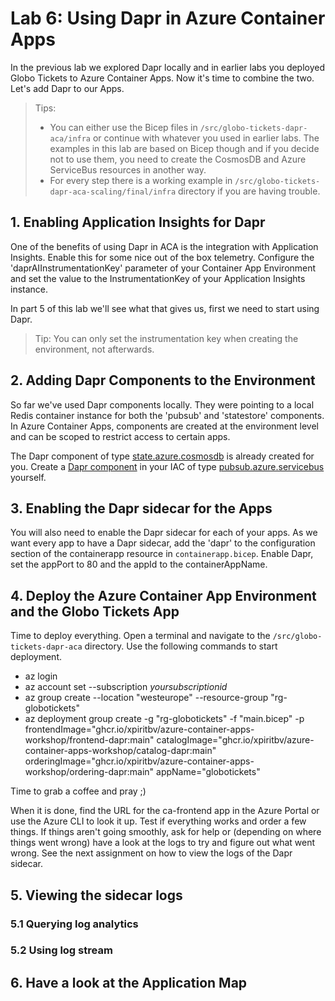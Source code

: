 # Lab 6: Using Dapr in Azure Container Apps

In the previous lab we explored Dapr locally and in earlier labs you deployed Globo Tickets to Azure Container Apps. Now it's time to combine the two. Let's add Dapr to our Apps.

> Tips:
>
> - You can either use the Bicep files in `/src/globo-tickets-dapr-aca/infra` or continue with whatever you used in earlier labs. The examples in this lab are based on Bicep though and if you decide not to use them, you need to create the CosmosDB and Azure ServiceBus resources in another way.
> - For every step there is a working example in `/src/globo-tickets-dapr-aca-scaling/final/infra` directory if you are having trouble.

## 1. Enabling Application Insights for Dapr

One of the benefits of using Dapr in ACA is the integration with Application Insights. Enable this for some nice out of the box telemetry.
Configure the 'daprAIInstrumentationKey' parameter of your Container App Environment and set the value to the InstrumentationKey of your Application Insights instance.

In part 5 of this lab we'll see what that gives us, first we need to start using Dapr.

> Tip: You can only set the instrumentation key when creating the environment, not afterwards.

## 2. Adding Dapr Components to the Environment

So far we've used Dapr components locally. They were pointing to a local Redis container instance for both the 'pubsub' and 'statestore' components.
In Azure Container Apps, components are created at the environment level and can be scoped to restrict access to certain apps.

The Dapr component of type [state.azure.cosmosdb](https://docs.dapr.io/reference/components-reference/supported-state-stores/setup-azure-cosmosdb/) is already created for you.
Create a [Dapr component](https://learn.microsoft.com/en-us/azure/templates/microsoft.app/managedenvironments/daprcomponents?pivots=deployment-language-bicep) in your IAC of type [pubsub.azure.servicebus](https://docs.dapr.io/reference/components-reference/supported-pubsub/setup-azure-servicebus/) yourself.

## 3. Enabling the Dapr sidecar for the Apps

You will also need to enable the Dapr sidecar for each of your apps. As we want every app to have a Dapr sidecar, add the 'dapr' to the configuration section of the containerapp resource in `containerapp.bicep`. Enable Dapr, set the appPort to 80 and the appId to the containerAppName.

## 4. Deploy the Azure Container App Environment and the Globo Tickets App

Time to deploy everything. Open a terminal and navigate to the `/src/globo-tickets-dapr-aca` directory. Use the following commands to start deployment.

- az login
- az account set --subscription _yoursubscriptionid_
- az group create --location "westeurope" --resource-group "rg-globotickets"
- az deployment group create -g "rg-globotickets" -f "main.bicep" -p frontendImage="ghcr.io/xpiritbv/azure-container-apps-workshop/frontend-dapr:main" catalogImage="ghcr.io/xpiritbv/azure-container-apps-workshop/catalog-dapr:main" orderingImage="ghcr.io/xpiritbv/azure-container-apps-workshop/ordering-dapr:main" appName="globotickets"

Time to grab a coffee and pray ;)

When it is done, find the URL for the ca-frontend app in the Azure Portal or use the Azure CLI to look it up. Test if everything works and order a few things.
If things aren't going smoothly, ask for help or (depending on where things went wrong) have a look at the logs to try and figure out what went wrong. See the next assignment on how to view the logs of the Dapr sidecar.

## 5. Viewing the sidecar logs

### 5.1 Querying log analytics

### 5.2 Using log stream

## 6. Have a look at the Application Map
